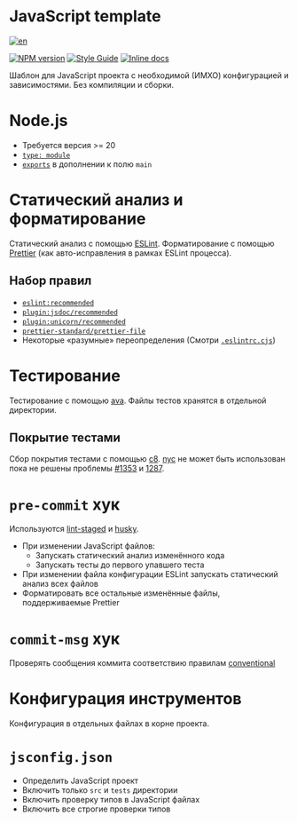 # JavaScript template

[![en](https://img.shields.io/badge/lang-en-%233c3b6e)](./README.md)

[![NPM version][npm-image]][npm-url]
[![Style Guide][style-guide-image]][style-guide-url]
[![Inline docs][docs-image]][docs-url]

[npm-image]: https://img.shields.io/npm/v/@nikolay-borzov/template-javascript.svg
[npm-url]: https://npmjs.org/package/@nikolay-borzov/template-javascript
[style-guide-image]: https://img.shields.io/badge/code_style-standard-brightgreen.svg
[style-guide-url]: https://standardjs.com
[docs-image]: https://inch-ci.org/github/nikolay-borzov/template-javascript.svg?branch=master
[docs-url]: https://inch-ci.org/github/nikolay-borzov/template-javascript

Шаблон для JavaScript проекта с необходимой (ИМХО) конфигурацией и зависимостями. Без компиляции и сборки.

# Node.js

- Требуется версия >= 20
- [`type: module`](https://nodejs.org/api/esm.html)
- [`exports`](https://nodejs.org/docs/latest-v12.x/api/packages.html#packages_main_entry_point_export) в дополнении к полю `main`

# Статический анализ и форматирование

Статический анализ с помощью [ESLint](https://eslint.org). Форматирование с помощью [Prettier](https://prettier.io/) (как авто-исправления в рамках ESLint процесса).

## Набор правил

- [`eslint:recommended`](https://eslint.org/docs/rules/)
- [`plugin:jsdoc/recommended`](https://github.com/gajus/eslint-plugin-jsdoc)
- [`plugin:unicorn/recommended`](https://github.com/sindresorhus/eslint-plugin-unicorn)
- [`prettier-standard/prettier-file`](https://github.com/npetruzzelli/eslint-config-prettier-standard)
- Некоторые «разумные» переопределения (Смотри [`.eslintrc.cjs`](.eslintrc.cjs))

# Тестирование

Тестирование с помощью [ava](https://github.com/avajs/ava). Файлы тестов хранятся в отдельной директории.

## Покрытие тестами

Сбор покрытия тестами с помощью [c8](https://github.com/bcoe/c8). [nyc](https://github.com/istanbuljs/nyc) не может быть использован пока не решены проблемы [#1353](https://github.com/istanbuljs/nyc/issues/1353) и [1287](https://github.com/istanbuljs/nyc/issues/1287).

# `pre-commit` хук

Используются [lint-staged](https://github.com/okonet/lint-staged) и [husky](https://github.com/typicode/husky).

- При изменении JavaScript файлов:
  - Запускать статический анализ изменённого кода
  - Запускать тесты до первого упавшего теста
- При изменении файла конфигурации ESLint запускать статический анализ всех файлов
- Форматировать все остальные изменённые файлы, поддерживаемые Prettier

# `commit-msg` хук

Проверять сообщения коммита соответствию правилам [conventional](https://www.conventionalcommits.org/en/v1.0.0/)

# Конфигурация инструментов

Конфигурация в отдельных файлах в корне проекта.

# `jsconfig.json`

- Определить JavaScript проект
- Включить только `src` и `tests` директории
- Включить проверку типов в JavaScript файлах
- Включить все строгие проверки типов
